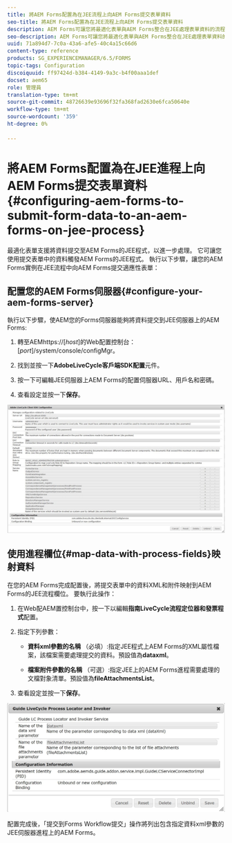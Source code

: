 ```yaml
---
title: 將AEM Forms配置為在JEE流程上向AEM Forms提交表單資料
seo-title: 將AEM Forms配置為在JEE流程上向AEM Forms提交表單資料
description: AEM Forms可讓您將最適化表單與AEM Forms整合在JEE處理表單資料的流程上。
seo-description: AEM Forms可讓您將最適化表單與AEM Forms整合在JEE處理表單資料的流程上。
uuid: 71a894d7-7c0a-43a6-afe5-40c4a15c66d6
content-type: reference
products: SG_EXPERIENCEMANAGER/6.5/FORMS
topic-tags: Configuration
discoiquuid: ff97424d-b384-4149-9a3c-b4f00aaa1def
docset: aem65
role: 管理員
translation-type: tm+mt
source-git-commit: 48726639e93696f32fa368fad2630e6fca50640e
workflow-type: tm+mt
source-wordcount: '359'
ht-degree: 0%

---
```



# 將AEM Forms配置為在JEE進程上向AEM Forms提交表單資料{#configuring-aem-forms-to-submit-form-data-to-an-aem-forms-on-jee-process}

最適化表單支援將資料提交至AEM Forms的JEE程式，以進一步處理。 它可讓您使用提交表單中的資料觸發AEM Forms的JEE程式。 執行以下步驟，讓您的AEM Forms實例在JEE流程中向AEM Forms提交適應性表單：

## 配置您的AEM Forms伺服器{#configure-your-aem-forms-server}

執行以下步驟，使AEM您的Forms伺服器能夠將資料提交到JEE伺服器上的AEM Forms:

1. 轉至AEMhttps://[*host*]&#x200B;的Web配置控制台：[*port*]/system/console/configMgr。

1. 找到並按一下&#x200B;**AdobeLiveCycle客戶端SDK配置**&#x200B;元件。
1. 按一下可編輯JEE伺服器上AEM Forms的配置伺服器URL、用戶名和密碼。
1. 查看設定並按一下&#x200B;**保存**。

![AdobeLiveCycle用戶端SDK組態](assets/clientsdkconfiguration.jpg)

## 使用進程欄位{#map-data-with-process-fields}映射資料

在您的AEM Forms完成配置後，將提交表單中的資料XML和附件映射到AEM Forms的JEE流程欄位。 要執行此操作：

1. 在Web配AEM置控制台中，按一下以編輯&#x200B;**指南LiveCycle流程定位器和發票程式**&#x200B;配置。
1. 指定下列參數：

   * **資料xml參數的名稱** （必填）:指定JEE程式上AEM Forms的XML屬性檔案，該檔案需要處理提交的資料。預設值為&#x200B;**dataxml**。

   * **檔案附件參數的名稱** （可選）:指定JEE上的AEM Forms進程需要處理的文檔對象清單。預設值為&#x200B;**fileAttachmentsList**。

1. 查看設定並按一下&#x200B;**保存**。

![指南LiveCycle流程貨位和發票人](assets/test3.jpg)

配置完成後，「提交到Forms Workflow提交」操作將列出包含指定資料xml參數的JEE伺服器進程上的AEM Forms。
